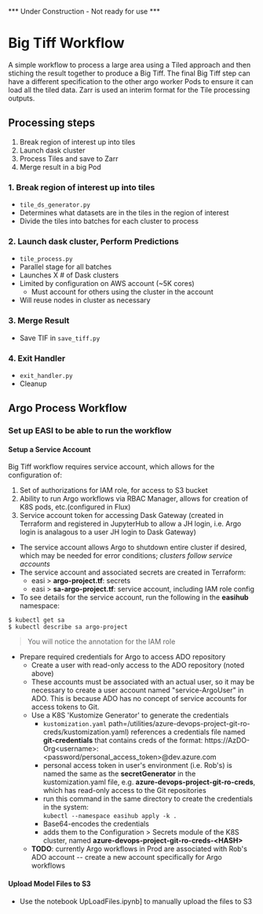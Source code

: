 *** Under Construction - Not ready for use ***

# Big Tiff Workflow

A simple workflow to process a large area using a Tiled approach and then stiching the result together to produce a Big Tiff.
The final Big Tiff step can have a different specification to the other argo worker Pods to ensure it can load all the tiled data. Zarr is used an interim format for the Tile processing outputs.

## Processing steps

1. Break region of interest up into tiles
2. Launch dask cluster
3. Process Tiles and save to Zarr
4. Merge result in a big Pod

### 1. Break region of interest up into tiles
* `tile_ds_generator.py`
* Determines what datasets are in the tiles in the region of interest
* Divide the tiles into batches for each cluster to process

### 2. Launch dask cluster, Perform Predictions
* `tile_process.py`
* Parallel stage for all batches
* Launches X  # of Dask clusters
* Limited by configuration on AWS account (~5K cores)
  * Must account for others using the cluster in the account
* Will reuse nodes in cluster as necessary

### 3. Merge Result
* Save TIF in `save_tiff.py`

### 4. Exit Handler
* `exit_handler.py`
* Cleanup

## Argo Process Workflow

### Set up EASI to be able to run the workflow

#### Setup a Service Account

Big Tiff workflow requires service account, which allows for the configuration of:
  1. Set of authorizations for IAM role, for access to S3 bucket
  2. Ability to run Argo workflows via RBAC Manager, allows for creation of K8S pods, etc.(configured in Flux)
  3. Service account token for accessing Dask Gateway (created in Terraform and registered in JupyterHub to allow a JH login, i.e. Argo login is analagous to a user JH login to Dask Gateway)
* The service account allows Argo to shutdown entire cluster if desired, which may be needed for error conditions; _clusters follow service accounts_
* The service account and associated secrets are created in Terraform:
  * easi > **argo-project.tf**:  secrets
  * easi > **sa-argo-project.tf**: service account, including IAM role config
* To see details for the service account, run the following in the **easihub** namespace:
```
$ kubectl get sa
$ kubectl describe sa argo-project
```
> You will notice the annotation for the IAM role
* Prepare required credentials for Argo to access ADO repository
  * Create a user with read-only access to the ADO repository (noted above)
  * These accounts must be associated with an actual user, so it may be necessary to create a user account named "service-ArgoUser" in ADO. This is because ADO has no concept of service accounts for access tokens to Git.
  * Use a K8S 'Kustomize Generator' to generate the credentials
    * `kustomization.yaml` path=/utilities/azure-devops-project-git-ro-creds/kustomization.yaml) references a credentials file named **git-credentials** that contains creds of the format:
      https://AzDO-Org\<username\>:\<password\/personal_access_token\>@dev.azure.com
    * personal access token in user's environment (i.e. Rob's) is named the same as the **secretGenerator** in the kustomization.yaml file, e.g. **azure-devops-project-git-ro-creds**, which has read-only access to the Git repositories
    *  run this command in the same directory to create the credentials in the system: <br/>`kubectl --namespace easihub apply -k .`<br/>
      * Base64-encodes the credentials
      * adds them to the Configuration > Secrets module of the K8S cluster, named **azure-devops-project-git-ro-creds-\<HASH\>**
  * **TODO**: currently Argo workflows in Prod are associated with Rob's ADO account -- create a new account specifically for Argo workflows

#### Upload Model Files to S3

* Use the notebook UpLoadFiles.ipynb] to manually upload the files to S3


